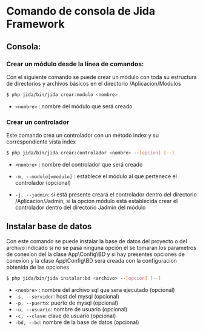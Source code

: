 
# Comando de consola de Jida Framework


## Consola:

### Crear un módulo desde la línea de comandos: 

Con el siguiente comando se puede crear un módulo con toda su estructura de directorios y archivos básicos en el directorio /Aplicacion/Modulos
```sh
$ php jida/bin/jida crear:modulo <nombre>
```

 -  `<nombre>` : nombre del módulo que será creado 

### Crear un controlador 

Este comando crea un controlador con un método index y su correspondiente vista index
```sh
$ php jida/bin/jida crear:controlador <nombre> --[opcion] [--]
```
  

 - `<nombre>` : nombre del controlador que será creado  

 -  `-m, --modulo[=modulo]` : establece el módulo al que pertenece el controlador (opcional)

 - ` -j, --jadmin `: si está presente creará el controlador dentro del directorio /Aplicacion/Jadmin, si la opción módulo está establecida crear el controlador dentro del directorio Jadmin del módulo

## Instalar base de datos 

Con este comando se puede instalar la base de datos del proyecto o del archivo indicado si no se pasa ninguna opción el se tomaran los parametros de conexion del la clase App\Config\BD y si hay presentes opciones de conexion y la clase App\Config\BD sera creada con la configuracion obtenida de las opciones 
```sh
$ php jida/bin/jida instalar:bd <archivo> --[opcion] [--]
```
 -  `<nombre>` : nombre del archivo sql que sera ejecutado (opcional)
 -  `-s, --servidor`: host del mysql (opcional)
 -  `-p, --puerto`: puerto de mysql (opcional)
 -  `-u, --usuario`: nombre de usuario (opcional)
 -  `-c, --clave`: clave de usuario (opcional)
 -  `-bd, --bd`: nombre de la base de datos (opcional)
